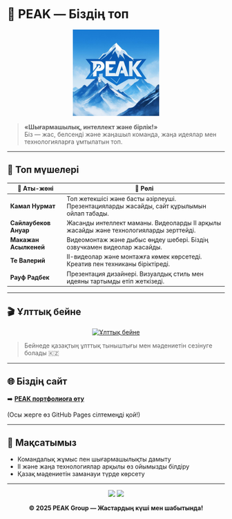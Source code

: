 # 🌄 PEAK — Біздің топ

<p align="center">
  <img src="peak.jpg" alt="PEAK Logo" width="200">
</p>

> **«Шығармашылық, интеллект және бірлік!»**  
> Біз — жас, белсенді және жаңашыл команда, жаңа идеялар мен технологияларға ұмтылатын топ.

---

## 💙 Топ мүшелері

| 👤 Аты-жөні | 🌟 Рөлі |
|-------------|----------|
| **Камал Нурмат** | Топ жетекшісі және басты әзірлеуші. Презентацияларды жасайды, сайт құрылымын ойлап табады. |
| **Сайлаубеков Ануар** | Жасанды интеллект маманы. Видеоларды ІІ арқылы жасайды және технологияларды зерттейді. |
| **Макажан Асылкеней** | Видеомонтаж және дыбыс өңдеу шебері. Біздің озвучкамен видеолар жасайды. |
| **Те Валерий** | ІІ-видеолар және монтажға көмек көрсетеді. Креатив пен техниканы біріктіреді. |
| **Рауф Радбек** | Презентация дизайнері. Визуалдық стиль мен идеяны тартымды етіп жеткізеді. |

---

## 🎬 Ұлттық бейне

<p align="center">
  <a href="https://youtu.be/KCmlOVdhVLc?si=Fb7Jei55lO2X4A6q" target="_blank">
    <img src="https://img.youtube.com/vi/KCmlOVdhVLc/hqdefault.jpg" width="400" alt="Ұлттық бейне">
  </a>
</p>

> Бейнеде қазақтың ұлттық тыныштығы мен мәдениетін сезінуге болады 🇰🇿

---

## 🌐 Біздің сайт

➡️ **[PEAK портфолиоға өту](https://ТВОЙ_ЛОГИН.github.io/peak-portfolio/)**  

(Осы жерге өз GitHub Pages сілтемеңді қой!)

---

## 🧠 Мақсатымыз

- Командалық жұмыс пен шығармашылықты дамыту  
- ІІ және жаңа технологиялар арқылы өз ойымызды білдіру  
- Қазақ мәдениетін заманауи түрде көрсету  

---

<p align="center">
  <img src="https://img.shields.io/badge/Language-Kazakh-blue?style=for-the-badge">
  <img src="https://img.shields.io/badge/Powered%20by-PEAK%20Team-lightblue?style=for-the-badge">
</p>

<p align="center">
  <b>© 2025 PEAK Group — Жастардың күші мен шабытында!</b>
</p>
